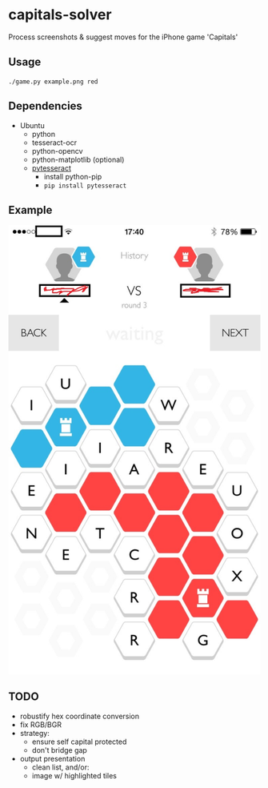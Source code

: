 # capitals-solver
Process screenshots &amp; suggest moves for the iPhone game 'Capitals'

## Usage

    ./game.py example.png red

## Dependencies

- Ubuntu
  - python
  - tesseract-ocr
  - python-opencv
  - python-matplotlib (optional)
  - [pytesseract](https://pypi.python.org/pypi/pytesseract/0.1)
    - install python-pip
    - `pip install pytesseract`

## Example

![Example screenshot](example.png)

## TODO

- robustify hex coordinate conversion
- fix RGB/BGR
- strategy:
  - ensure self capital protected
  - don't bridge gap
- output presentation
  - clean list, and/or:
  - image w/ highlighted tiles

